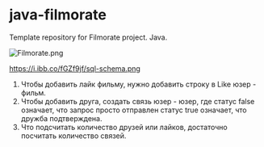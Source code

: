 # java-filmorate
Template repository for Filmorate project. Java.

![Filmorate.png](https://i.ibb.co/fGZf9jf/sql-schema.png)

https://i.ibb.co/fGZf9jf/sql-schema.png

1. Чтобы добавить лайк фильму, нужно добавить строку в Like юзер - фильм.
2. Чтобы добавить друга, создать связь юзер - юзер, где статус false означает, что запрос просто отправлен статус true означает, что дружба подтверждена.
3. Что подсчитать количество друзей или лайков, достаточно посчитать количество связей.